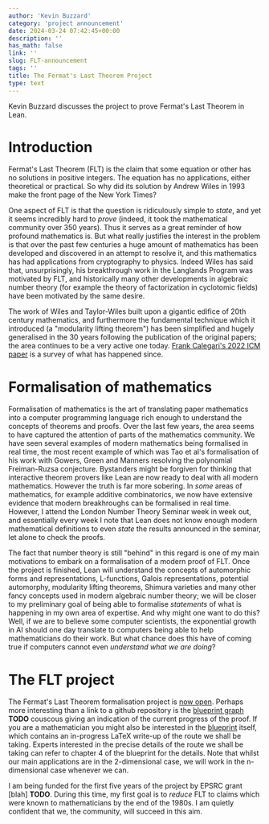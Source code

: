 ```yaml
---
author: 'Kevin Buzzard'
category: 'project announcement'
date: 2024-03-24 07:42:45+00:00
description: ''
has_math: false
link: ''
slug: FLT-announcement
tags: ''
title: The Fermat's Last Theorem Project
type: text
---
```


Kevin Buzzard discusses the project to prove Fermat's Last Theorem in Lean.

<!-- TEASER_END -->
# Introduction

Fermat's Last Theorem (FLT) is the claim that some equation or other has no solutions in positive integers. The equation has no applications, either theoretical or practical. So why did its solution by Andrew Wiles in 1993 make the front page of the New York Times?

One aspect of FLT is that the question is ridiculously simple to *state*, and yet it seems incredibly hard to *prove* (indeed, it took the mathematical community over 350 years). Thus it serves as a great reminder of how profound mathematics is. But what really justifies the interest in the problem is that over the past few centuries a huge amount of mathematics has been developed and discovered in an attempt to resolve it, and this mathematics has had applications from cryptography to physics. Indeed Wiles has said that, unsurprisingly, his breakthrough work in the Langlands Program was motivated by FLT, and historically many other developments in algebraic number theory (for example the theory of factorization in cyclotomic fields) have been motivated by the same desire.

The work of Wiles and Taylor-Wiles built upon a gigantic edifice of 20th century mathematics, and furthermore the fundamental technique which it introduced (a "modularity lifting theorem") has been simplified and hugely generalised in the 30 years following the publication of the original papers; the area continues to be a very active one today. [Frank Calegari's 2022 ICM paper](https://arxiv.org/abs/2109.14145) is a survey of what has happened since.

# Formalisation of mathematics

Formalisation of mathematics is the art of translating paper mathematics into a computer programming language rich enough to understand the concepts of theorems and proofs. Over the last few years, the area seems to have captured the attention of parts of the mathematics community. We have seen several examples of modern mathematics being formalised in real time, the most recent example of which was Tao et al's formalisation of his work with Gowers, Green and Manners resolving the polynomial Freiman-Ruzsa conjecture. Bystanders might be forgiven for thinking that interactive theorem provers like Lean are now ready to deal with all modern mathematics. However the truth is far more sobering. In *some* areas of mathematics, for example additive combinatorics, we now have extensive evidence that modern breakhroughs can be formalised in real time. However, I attend the London Number Theory Seminar week in week out, and essentially every week I note that Lean does not know enough modern mathematical definitions to even *state* the results announced in the seminar, let alone to check the proofs.

The fact that number theory is still "behind" in this regard is one of my main motivations to embark on a formalisation of a modern proof of FLT. Once the project is finished, Lean will understand the concepts of automorphic forms and representations, L-functions, Galois representations, potential automorphy, modularity lifting theorems, Shimura varieties and many other fancy concepts used in modern algebraic number theory; we will be closer to my preliminary goal of being able to formalise *statements* of what is happening in my own area of expertise. And why might one want to do this? Well, if we are to believe some computer scientists, the exponential growth in AI should one day translate to computers being able to help mathematicians do their work. But what chance does this have of coming true if computers cannot even *understand what we are doing*?

# The FLT project

The Fermat's Last Theorem formalisation project is [now open](https://github.com/ImperialCollegeLondon/FLT). Perhaps more interesting than a link to a github repository is the [blueprint graph](https://legendary-couscous-yrrvjlg.pages.github.io/blueprint/dep_graph_document.html) **TODO** couscous giving an indication of the current progress of the proof. If you are a mathematician you might also be interested in the [blueprint](https://legendary-couscous-yrrvjlg.pages.github.io/blueprint/index.html) itself, which contains an in-progress LaTeX write-up of the route we shall be taking. Experts interested in the precise details of the route we shall be taking can refer to chapter 4 of the blueprint for the details. Note that whilst our main applications are in the 2-dimensional case, we will work in the n-dimensional case whenever we can.

I am being funded for the first five years of the project by EPSRC grant [blah] **TODO**. During this time, my first goal is to *reduce* FLT to claims which were known to mathematicians by the end of the 1980s. I am quietly confident that we, the community, will succeed in this aim. 